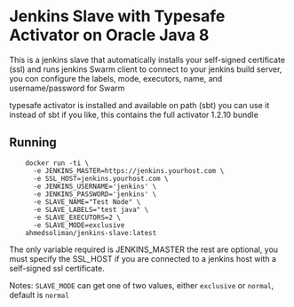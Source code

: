 # Jenkins Slave with Typesafe Activator on Oracle Java 8

This is a jenkins slave that automatically installs your self-signed certificate (ssl) and runs jenkins Swarm client to connect to your jenkins build server, you con configure the labels, mode, executors, name, and username/password for Swarm

typesafe activator is installed and available on path (sbt) you can use it instead of sbt if you like, this contains the full activator 1.2.10 bundle

## Running

```
    docker run -ti \
      -e JENKINS_MASTER=https://jenkins.yourhost.com \
      -e SSL_HOST=jenkins.yourhost.com \
      -e JENKINS_USERNAME='jenkins' \
      -e JENKINS_PASSWORD='jenkins' \
      -e SLAVE_NAME="Test Node" \
      -e SLAVE_LABELS="test java" \
      -e SLAVE_EXECUTORS=2 \
      -e SLAVE_MODE=exclusive 
    ahmedsoliman/jenkins-slave:latest
```

The only variable required is JENKINS_MASTER the rest are optional, you must specify the SSL_HOST if you are connected to a jenkins host with a self-signed ssl certificate.

Notes: `SLAVE_MODE` can get one of two values, either `exclusive` or `normal`, default is `normal`

